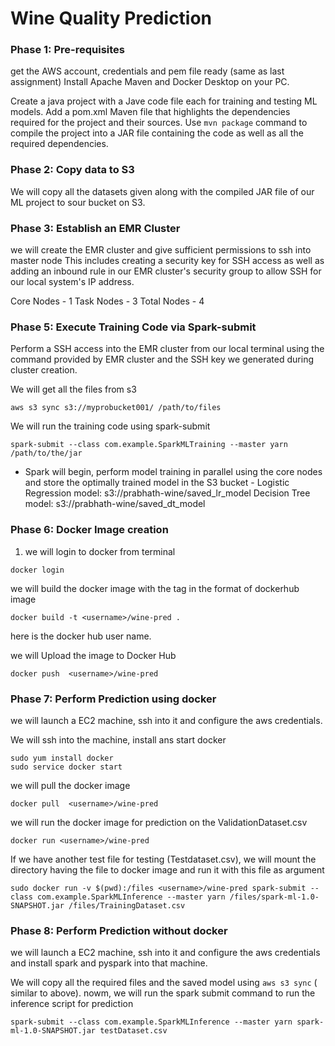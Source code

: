 # Wine Quality Prediction

### Phase 1: Pre-requisites
get the AWS account, credentials and pem file ready (same as last assignment)
Install Apache Maven and Docker Desktop on your PC.

Create a java project with a Jave code file each for training and testing ML models.
Add a pom.xml Maven file that highlights the dependencies required for the project and their sources.
Use `mvn package` command to compile the project into a JAR file containing the code as well as all the required dependencies.
### Phase 2: Copy data to S3
We will copy all the datasets given along with the compiled JAR file of our ML project to sour bucket on S3.

### Phase 3: Establish an EMR Cluster
we will create the EMR cluster and give sufficient permissions to ssh into master node
This includes creating a security key for SSH access as well as adding an inbound rule in our EMR cluster's security group to allow SSH for our local system's IP address.

Core Nodes - 1
Task Nodes - 3
Total Nodes - 4

### Phase 5: Execute Training Code via Spark-submit
Perform a SSH access into the EMR cluster from our local terminal using the command provided by EMR cluster and the SSH key we generated during cluster creation.

We will get all the files from s3
``` 
aws s3 sync s3://myprobucket001/ /path/to/files
```
We will run the training code using spark-submit
```
spark-submit --class com.example.SparkMLTraining --master yarn /path/to/the/jar
```
- Spark will begin, perform model training in parallel using the core nodes and store the optimally trained model in the S3 bucket - Logistic Regression model: s3://prabhath-wine/saved_lr_model
Decision Tree model: s3://prabhath-wine/saved_dt_model
### Phase 6: Docker Image creation
1. we will login to docker from terminal
```
docker login
```
we will build the docker image with the tag in the format of dockerhub image
```
docker build -t <username>/wine-pred .
```
here <username> is the docker hub user name.

we will Upload the image to Docker Hub
```
docker push  <username>/wine-pred
```

### Phase 7: Perform Prediction using docker
we will launch a EC2 machine, ssh into it and configure the aws credentials.

We will ssh into the machine, install ans start docker
```
sudo yum install docker
sudo service docker start
```
we will pull the docker image 
```
docker pull  <username>/wine-pred
```
we will run the docker image for prediction on the ValidationDataset.csv
```
docker run <username>/wine-pred
```
If we have another test file for testing (Testdataset.csv), we will mount the directory having the file to docker image and run it with this file as argument
```
sudo docker run -v $(pwd):/files <username>/wine-pred spark-submit --class com.example.SparkMLInference --master yarn /files/spark-ml-1.0-SNAPSHOT.jar /files/TrainingDataset.csv
```

### Phase 8: Perform Prediction without docker
we will launch a EC2 machine, ssh into it and configure the aws credentials and install spark and pyspark into that machine.

We will copy all the required files and the saved model using ```aws s3 sync``` ( similar to above).
nowm, we will run the spark submit command to run the inference script for prediction
```
spark-submit --class com.example.SparkMLInference --master yarn spark-ml-1.0-SNAPSHOT.jar testDataset.csv
```

